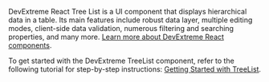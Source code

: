 DevExtreme React Tree List is a UI component that displays hierarchical data in a table. Its main features include robust data layer, multiple editing modes, client-side data validation, numerous filtering and searching properties, and many more. [Learn more about DevExtreme React components](/Documentation/Guide/React_Components/DevExtreme_React_Components/).

To get started with the DevExtreme TreeList component, refer to the following tutorial for step-by-step instructions: [Getting Started with TreeList](/Documentation/Guide/UI_Components/TreeList/Getting_Started_with_TreeList/).
<!--split-->